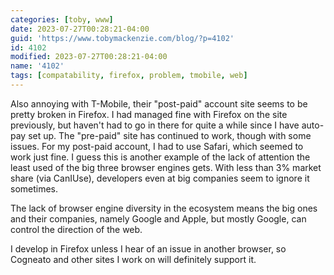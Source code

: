 ```yaml
---
categories: [toby, www]
date: 2023-07-27T00:28:21-04:00
guid: 'https://www.tobymackenzie.com/blog/?p=4102'
id: 4102
modified: 2023-07-27T00:28:21-04:00
name: '4102'
tags: [compatability, firefox, problem, tmobile, web]
---
```


Also annoying with T-Mobile, their "post-paid" account site seems to be pretty broken in Firefox.<!--more-->  I had managed fine with Firefox on the site previously, but haven't had to go in there for quite a while since I have auto-pay set up.  The "pre-paid" site has continued to work, though with some issues.  For my post-paid account, I had to use Safari, which seemed to work just fine.  I guess this is another example of the lack of attention the least used of the big three browser engines gets.  With less than 3% market share (via CanIUse), developers even at big companies seem to ignore it sometimes.

The lack of browser engine diversity in the ecosystem means the big ones and their companies, namely Google and Apple, but mostly Google, can control the direction of the web.

I develop in Firefox unless I hear of an issue in another browser, so Cogneato and other sites I work on will definitely support it.
